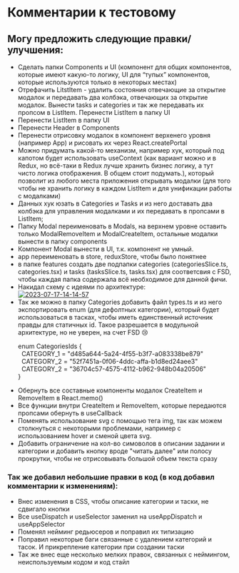 # Комментарии к тестовому
## Могу предложить следующие правки/улучшения:
<ul>
  <li>Сделать папки Components и UI (компонент для общих компонентов, которые имеют какую-то логику, UI для “тупых” компонентов, которые     
используются только в некоторых местах)</li>
  <li>Отрефачить LitstItem - удалить состояния отвечающие за открытие модалок и  передавать два колбэка, отвечающих за открытие модалок. Вынести tasks и categories и так же передавать их пропсом в ListItem. Перенести ListItem в папку UI</li>
  <li>Перенести ListItem в папку UI</li>
  <li>Перенести Header в Components</li>
  <li>Перенести отрисовку модалок в компонент верхенего уровня (например App) и рисовать их через React.createPortal</li>
  <li>Можно придумать какой-то механизм, например хук, который под капотом будет использовать useContext (как вариант можно и в Redux, но всё-таки в Redux лучше хранить бизнес логику, а тут чисто логика отображения. В общем стоит подумать.), который позволит из любого места приложения открывать модалки (для того чтобы не хранить логику в каждом ListItem и для унификации работы с модалками)</li>
  <li>Данных хук юзать в Categories и Tasks и из него доставать два колбэка для управления модалками и их передавать в пропсами в ListItem;</li>
  <li>Папку Modal переименовать в Modals, на верхнем уровне оставить только ModalRemoveItem и ModalCreateItem, остальные модалки вынести в папку components</li>
  <li>Компонент Modal вынести в UI, т.к. компонент не умный.</li>
  <li>app переименовать в store, reduxStore, чтобы было понятнее</li>
  <li>в папке features создать две подпапки categories (categoriesSlice.ts, categories.tsx) и tasks (tasksSlice.ts, tasks.tsx) для соответсвия с FSD, чтобы каждая папка содержала всё необходимое для данной фичи.</li>
  <li>Накидал схему с идеями по архитектуре:<br>
	  <a href="https://ibb.co/xmHMJmW"><img src="https://i.ibb.co/CJ2nhJg/2023-07-17-14-14-57.png" alt="2023-07-17-14-14-57" border="0"></a><br />
  </li>	
  <li> Так же можно в папку Categories добавить файл types.ts и из него экспортировать enum (для дефолтных категории), который будет использоваться в тасках, чтобы иметь единственный источник правды для статичных id. Такое разрешается в модульной архитектуре, но  не уверен, на счет FSD 😢 <br>
  <p>enum CategoriesIds { <br>
	&nbsp;&nbsp;CATEGORY_1 = "d485a644-5a24-4f55-b3f7-a083338be879"<br>
	&nbsp;&nbsp;CATEGORY_2 = "52f7451a-0f06-4ddc-affa-b1d8ed24aee3"<br>
	&nbsp;&nbsp;CATEGORY_2 = "36704c57-4575-4112-b962-948b04a20506"<br>
}</p>
  </li>
  <li>Обернуть все  составные компоненты модалок CreateItem и RemoveItem в React.memo()</li>
  <li>Все функции внутри CreateItem и RemoveItem, которые передаются пропсами обернуть в useCallback</li>
  <li>Поменять использование svg с помощью тега img, так как можем столкнуться с некоторыми проблемами, например с использованием hover и сменой цвета svg.</li>
  <li>Добавить ограничение на кол-во симоволов в описании задании и категории и добавить кнопку вроде "читать далее" или полосу прокрутки, чтобы не отрисовывать большой объем текста сразу</li>
</ul>
<h3>Так же добавил небольшие правки в код (в код добавил комментарии к изменениям):</h3>
<ul>
	<li>Внес изменения в CSS, чтобы описание категории и таски, не сдвигало кнопки </li>
 	<li>Все useDispatch и useSelector заменил на useAppDispatch и useAppSelector</li>
	<li>Поменял нейминг редьюсеров и поправил их типизацию</li>
	<li>Поправил некоторые баги связанные с удалением категорий и тасок. И прикрепление категории при создании таски</li>
	<li>Так же внес еще несколько мелких правок, связанных с неймингом, неиспользуемым кодом и код стайл</li>
</ul>
